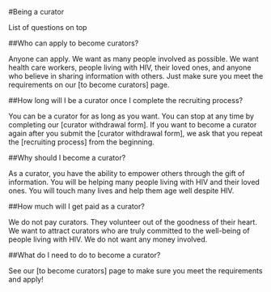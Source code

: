 #Being a curator

List of questions on top

##Who can apply to become curators?

Anyone can apply. We want as many people involved as possible. We want health care workers, people living with HIV, their loved ones, and anyone who believe in sharing information with others. Just make sure you meet the requirements on our [to become curators] page. 

##How long will I be a curator once I complete the recruiting process?

You can be a curator for as long as you want. You can stop at any time by completing our [curator withdrawal form]. If you want to become a curator again after you submit the [curator withdrawal form], we ask that you repeat the [recruiting process] from the beginning.

##Why should I become a curator?

As a curator, you have the ability to empower others through the gift of information. You will be helping many people living with HIV and their loved ones. You will touch many lives and help them age well despite HIV.

##How much will I get paid as a curator?

We do not pay curators. They volunteer out of the goodness of their heart. We want to attract curators who are truly committed to the well-being of people living with HIV. We do not want any money involved. 

##What do I need to do to become a curator?

See our [to become curators] page to make sure you meet the requirements and apply!
